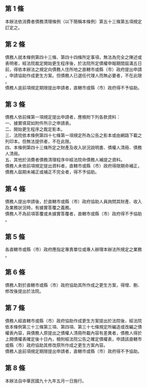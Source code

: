 第 1 條
-------
本辦法依消費者債務清理條例（以下簡稱本條例）第五十三條第五項規定  
訂定之。

第 2 條
-------
債務人就本條例第四十三條、第四十四條所定事項，無法為完全之陳述或  
表明者，經法院裁定開始更生程序後，於法院所定債權申報期間屆滿五日  
前，得依本辦法之規定向債務人住所地之直轄市或縣（市）政府提出申請  
，申請協助作成更生方案。但債務人已選任代理人而無必要者，不在此限  
。  
債務人逾前項規定期限提出申請者，直轄市或縣（市）政府得不予協助。

第 3 條
-------
債務人依前條第一項規定提出申請者，應檢附下列各款資料：  
一、據實填寫如附件所示之申請表。  
二、開始更生程序之裁定影本。  
三、法院依本條例第四十七條第一項規定所為公告之影本或由網路下載之  
    列印本。但無法提供者，不在此限。  
四、本條例第四十三條所定之財產及收入狀況說明書、債權人清冊、債務  
    人清冊。  
五、其他於消費者債務清理程序中經法院命債務人補提之資料。  
債務人未依前項規定提出資料者，直轄市或縣（市）政府得限期命補正，  
債務人屆期未補正或補正不完全者，得不予協助。

第 4 條
-------
債務人提出申請後，於直轄市或縣（市）政府協助人員詢問其財產、收入  
及業務狀況時，有據實答覆之義務。  
債務人不為前項答覆或未據實答覆者，直轄市或縣（市）政府得不予協助  
。

第 5 條
-------
各直轄市或縣（市）政府應指定專責單位或專人辦理本辦法所規定之業務  
。

第 6 條
-------
債務人對於直轄市或縣（市）政府協助其所作成之更生方案，得增、刪、  
修改後提出於法院。

第 7 條
-------
債務人經直轄市或縣（市）政府協助作成更生方案提出於法院後，經法院  
依本條例第三十三條第三項、第四項、第三十七條規定所編造或改編之債  
權表內容，與債務人原提出之債權人清冊所載內容有差異者，債務人得於  
上開債權表確定後十日內，檢附經法院公告之確定債權表，申請該直轄市  
或縣（市）政府協助其修改原所作成之更生方案內容。  
債務人逾前項規定期限提出申請者，直轄市或縣（市）政府得不予協助。

第 8 條
-------
本辦法自中華民國九十九年五月一日施行。

